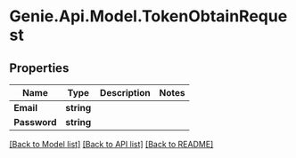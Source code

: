 # Genie.Api.Model.TokenObtainRequest

## Properties

Name | Type | Description | Notes
------------ | ------------- | ------------- | -------------
**Email** | **string** |  | 
**Password** | **string** |  | 

[[Back to Model list]](../README.md#documentation-for-models) [[Back to API list]](../README.md#documentation-for-api-endpoints) [[Back to README]](../README.md)

